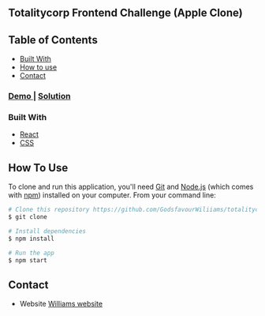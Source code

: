 ## Totalitycorp Frontend Challenge (Apple Clone)

## Table of Contents

- [Built With](#built-with)
- [How to use](#how-to-use)
- [Contact](#contact)
<!-- OVERVIEW -->

<div>
  <h3>
    <a href="">
      Demo
    </a>
    <span> | </span>
    <a href="">
      Solution
    </a>
  </h3>
</div>

### Built With

- [React](https://reactjs.org/)
- [CSS](https://na.com/)

## How To Use

<!-- Example: -->

To clone and run this application, you'll need [Git](https://git-scm.com) and [Node.js](https://nodejs.org/en/download/) (which comes with [npm](http://npmjs.com)) installed on your computer. From your command line:

```bash
# Clone this repository https://github.com/GodsfavourWiliiams/totalitycorp-frontend-challenge
$ git clone 

# Install dependencies
$ npm install

# Run the app
$ npm start
```

## Contact

- Website [Williams website ](https://godsfavourwilliams.netlify.app//)
